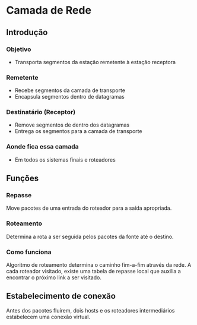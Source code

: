 # Camada de Rede

## Introdução

### Objetivo
- Transporta segmentos da estação remetente à estação receptora

### Remetente
- Recebe segmentos da camada de transporte
- Encapsula segmentos dentro de datagramas

### Destinatário (Receptor)
- Remove segmentos de dentro dos datagramas
- Entrega os segmentos para a camada de transporte

### Aonde fica essa camada
- Em todos os sistemas finais e roteadores

## Funções

### Repasse
Move pacotes de uma entrada do roteador para a saída apropriada.

### Roteamento
Determina a rota a ser seguida pelos pacotes da fonte até o destino.

### Como funciona
Algoritmo de roteamento determina o caminho fim-a-fim através da rede. A cada roteador visitado, existe uma tabela de repasse local que auxilia a encontrar o próximo link a ser visitado.

## Estabelecimento de conexão
Antes dos pacotes fluírem, dois hosts e os roteadores intermediários estabelecem uma conexão virtual.

